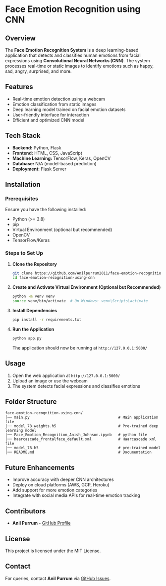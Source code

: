 # Face Emotion Recognition using CNN

## Overview
The **Face Emotion Recognition System** is a deep learning-based application that detects and classifies human emotions from facial expressions using **Convolutional Neural Networks (CNN)**. The system processes real-time or static images to identify emotions such as happy, sad, angry, surprised, and more.

## Features
- Real-time emotion detection using a webcam
- Emotion classification from static images
- Deep learning model trained on facial emotion datasets
- User-friendly interface for interaction
- Efficient and optimized CNN model
 
## Tech Stack
- **Backend:** Python, Flask
- **Frontend:** HTML, CSS, JavaScript
- **Machine Learning:** TensorFlow, Keras, OpenCV
- **Database:** N/A (model-based prediction)
- **Deployment:** Flask Server

## Installation
### Prerequisites
Ensure you have the following installed:
- Python (>= 3.8)
- pip
- Virtual Environment (optional but recommended)
- OpenCV
- TensorFlow/Keras

### Steps to Set Up
1. **Clone the Repository**
   ```sh
   git clone https://github.com/Anilpurrum2011/face-emotion-recognition-using-cnn.git
   cd face-emotion-recognition-using-cnn
   ```

2. **Create and Activate Virtual Environment (Optional but Recommended)**
   ```sh
   python -m venv venv
   source venv/bin/activate  # On Windows: venv\Scripts\activate
   ```

3. **Install Dependencies** 
   ```sh
   pip install -r requirements.txt
   ```

4. **Run the Application**
   ```sh
   python app.py
   ```
   The application should now be running at `http://127.0.0.1:5000/`

## Usage
1. Open the web application at `http://127.0.0.1:5000/`
2. Upload an image or use the webcam
3. The system detects facial expressions and classifies emotions


## Folder Structure
```
face-emotion-recognition-using-cnn/
│── main.py                                        # Main application file
│── model_78.weights.h5                            # Pre-trained deep learning model
│── Face_Emotion_Recognition_Anish_Johnson.ipynb   # python file
│── haarcascade_frontalface_default.xml            # Haarcascade xml file
│── model_78.h5                                    # pre-trained model
│── README.md                                      # Documentation
```

## Future Enhancements
- Improve accuracy with deeper CNN architectures
- Deploy on cloud platforms (AWS, GCP, Heroku)
- Add support for more emotion categories
- Integrate with social media APIs for real-time emotion tracking

## Contributors
- **Anil Purrum** - [GitHub Profile](https://github.com/Anilpurrum2011)

## License
This project is licensed under the MIT License.

## Contact
For queries, contact **Anil Purrum** via [GitHub Issues](https://github.com/Anilpurrum2011/face-emotion-recognition-using-cnn/issues).
